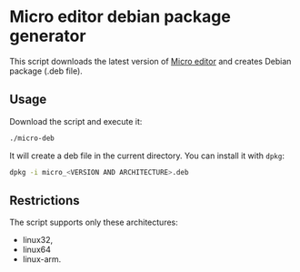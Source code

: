 Micro editor debian package generator
=====================================

This script downloads the latest version of [Micro editor](https://micro-editor.github.io/)
and creates Debian package (.deb file).

Usage
-----

Download the script and execute it:

```bash
./micro-deb
```

It will create a deb file in the current directory.
You can install it with `dpkg`:

```bash
dpkg -i micro_<VERSION AND ARCHITECTURE>.deb
```

Restrictions
------------

The script supports only these architectures:

- linux32,
- linux64
- linux-arm.

